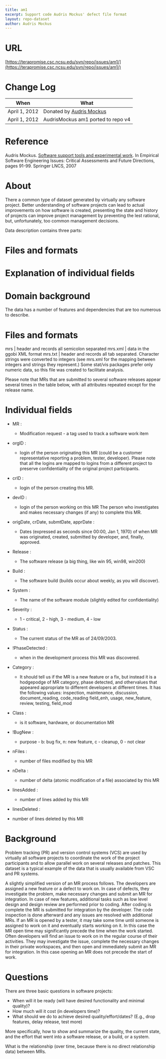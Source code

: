 ```yaml
---
title: am1
excerpt: Support code Audris Mockus' defect file format
layout: repo-dataset
author: Audris Mockus
---
```



# URL

[https://terapromise.csc.ncsu.edu/svn/repo/issues/am1/](https://terapromise.csc.ncsu.edu/svn/repo/issues/am1/)

# Change Log

When | What
---- | ----
April 1, 2012 | Donated by [Audris Mockus](/repo/people/data-donors/promise3.html)
April 1, 2012 | AudrisMockus am1 ported to repo v4

# Reference

Audris Mockus. [Software support tools and experimental work](https://terapromise.csc.ncsu.edu/svn/repo/issues/am1/SSTaEW.pdf). In
Empirical Software Engineering Issues: Critical Assessments and Future
Directions, pages 91-99. Springer LNCS, 2007


# About

There a common type of dataset generated by virtually any software
project. Better understanding of software projects can lead to
actual improvements on how software is created, presenting the state
and history of projects can improve project management by preventing
the lest rational, but, unfortunately, too common management decisions.

Data description contains three parts:
  # Files and formats
  # Explanation of individual fields
  # Domain background

The data has a number of features and dependencies that
are too numerous to describe.

# Files and formats

mrs | header and records all semicolon separated
mrs.xml |  data in the ggobi XML format
mrs.txt | header and records all tab separated. Character strings were converted to integers (see mrs.xml for the mapping between integers and strings they represent.) Some stat/vis packages prefer  only numeric data, so this file was created to facilitate analysis.

Please note that MRs that are submitted to several software
releases appear several times in the table below, with all
attributes repeated except for the release name.

# Individual fields

 * MR :
   * Modification request - a tag used to track a software work item

 * orgID :
   * login of the person originating this MR (could be a customer
representative reporting a problem, tester, developer).
Please note that all the logins are mapped to logins from
a different project to preserve confidentiality of the
original project participants.

 * crID :
   * login of the person creating this MR.

 * devID :
   * login of the person working on this MR The person who investigates and makes necessary changes (if any) to complete this MR.

 * origDate, crDate, submtDate, apprDate :
   * Dates (expressed as seconds since 00:00, Jan 1, 1970) of when MR was originated, created, submitted by developer, and, finally, approved.

 * Release :
   * The software release (a big thing, like win 95, win98, win200)

 * Build :
   * The software build (builds occur about weekly, as you will discover).

 * System :
   * The name of the software module (slightly edited for confidentiality)

 * Severity :
   * 1 - critical, 2 - high, 3 - medium, 4 - low

 * Status :
   * The current status of the MR as of 24/09/2003.

 * !PhaseDetected :
   * when in the development process this MR was discovered.

 * Category :
   * It should tell us if the MR is a new feature or a fix, but instead it is a hodgepodge of MR category, phase detected, and othervalues that appeared appropriate to different developers at different times. It has the following values: inspection, maintenance, discussion, document_reading, code_reading field_enh, usage, new_feature, review, testing, field_mod

 * Class :
   * is it software, hardware, or documentation MR

 * !BugNew :
   * purpose - b: bug fix, n: new feature, c - cleanup, 0 - not clear

 * nFiles :
   * number of files modified by this MR

 * nDelta :
   * number of delta (atomic modification of a file) associated by this MR

 * linesAdded :
   * number of lines added by this MR

 * linesDeleted :
  * number of lines deleted by this MR

# Background
Problem tracking (PR) and version control systems (VCS) are used by
virtually all software projects to coordinate the work of the
project participants and to allow parallel work on several releases
and patches. This dataset is a typical example of the data that is
usually available from VSC and PR systems.

A slightly simplified version of an MR process follows.  The
developers are assigned a new feature or a defect to work on. In
case of defects, they investigate the problem, make necessary
changes and submit an MR for integration. In case of new features,
additional tasks such as low level design and design review are
performed prior to coding. After coding is complete the MR is
submitted for integration by the developer. The code inspection is
done afterward and any issues are resolved with additional MRs. If
an MR is opened by a tester, it may take some time until someone is
assigned to work on it and eventually starts working on it.  In this
case the MR open time may significantly precede the time when the
work started. Often developers will find an issue to work on in the
regular course of their activities. They may investigate the issue,
complete the necessary changes in their private workspaces, and then
open and immediately submit an MR for integration.  In this case
opening an MR does not precede the start of work.


# Questions

There are three basic questions in software projects:

  * When will it be ready (will have desired functionality and minimal quality)?
  * How much will it cost (in developers time)?
  * What should we do to achieve desired quality/effort/dates? (E.g., drop features, delay release, test more)

More specifically, how to show and summarize the quality, the current
state, and the effort that went into a software release, or a build,
or a system.

What is the relationship (over time, because there is no direct
relationship data) between MRs.
